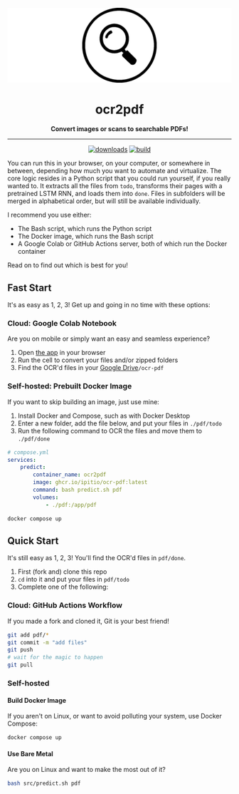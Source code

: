 <div align="center">

[![logo](public/wide.webp)](https://github.com/ipitio/ocr-pdf)

# ocr2pdf

**Convert images or scans to searchable PDFs!**

---

[![downloads](https://img.shields.io/badge/dynamic/json?url=https%3A%2F%2Fipitio.github.io%2Fbackage%2Fipitio%2Focr-pdf%2Focr-pdf.json&query=%24.downloads&logo=github&logoColor=959da5&labelColor=333a41&label=pulls)](https://github.com/arevindh/pihole-speedtest/pkgs/container/pihole-speedtest) [![build](https://github.com/ipitio/ocr-pdf/actions/workflows/publish.yml/badge.svg)](https://github.com/ipitio/ocr-pdf/actions/workflows/publish.yml)

</div>

You can run this in your browser, on your computer, or somewhere in between, depending how much you want to automate and virtualize. The core logic resides in a Python script that you could run yourself, if you really wanted to. It extracts all the files from `todo`, transforms their pages with a pretrained LSTM RNN, and loads them into `done`. Files in subfolders will be merged in alphabetical order, but will still be available individually.

I recommend you use either:

- The Bash script, which runs the Python script
- The Docker image, which runs the Bash script
- A Google Colab or GitHub Actions server, both of which run the Docker container

Read on to find out which is best for you!

## Fast Start

It's as easy as 1, 2, 3! Get up and going in no time with these options:

### Cloud: Google Colab Notebook

Are you on mobile or simply want an easy and seamless experience?

1. Open [the app](https://colab.research.google.com/drive/1yss_oypuRisb29_SnqLGgA759slQzNry) in your browser
2. Run the cell to convert your files and/or zipped folders
3. Find the OCR'd files in your [Google Drive](https://drive.google.com/drive/my-drive)`/ocr-pdf`

### Self-hosted: Prebuilt Docker Image

If you want to skip building an image, just use mine:

1. Install Docker and Compose, such as with Docker Desktop
2. Enter a new folder, add the file below, and put your files in `./pdf/todo`
3. Run the following command to OCR the files and move them to `./pdf/done`

```yaml
# compose.yml
services:
    predict:
        container_name: ocr2pdf
        image: ghcr.io/ipitio/ocr-pdf:latest
        command: bash predict.sh pdf
        volumes:
            - ./pdf:/app/pdf
```

```bash
docker compose up
```

## Quick Start

It's still easy as 1, 2, 3! You'll find the OCR'd files in `pdf/done`.

1. First (fork and) clone this repo
2. `cd` into it and put your files in `pdf/todo`
3. Complete one of the following:

### Cloud: GitHub Actions Workflow

If you made a fork and cloned it, Git is your best friend!

```bash
git add pdf/*
git commit -m "add files"
git push
# wait for the magic to happen
git pull
```

### Self-hosted

#### Build Docker Image

If you aren't on Linux, or want to avoid polluting your system, use Docker Compose:

```bash
docker compose up
```

#### Use Bare Metal

Are you on Linux and want to make the most out of it?

```bash
bash src/predict.sh pdf
```
